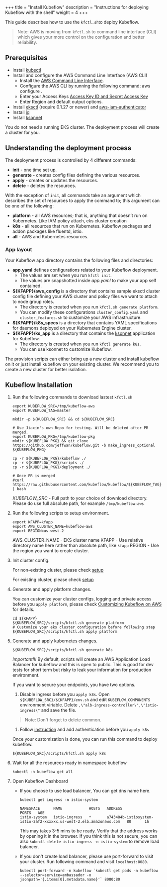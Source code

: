 +++
title = "Install Kubeflow"
description = "Instructions for deploying Kubeflow with the shell"
weight = 4
+++

This guide describes how to use the `kfctl.sh`to
deploy Kubeflow.

> Note: AWS is moving from `kfctl.sh` to command line interface (CLI) which gives your more control on the configuration and better reliability.


## Prerequisites

* Install [kubectl](https://kubernetes.io/docs/tasks/tools/install-kubectl/#install-kubectl)
* Install and configure the AWS Command Line Interface (AWS CLI)
    * Install the [AWS Command Line Interface](https://docs.aws.amazon.com/cli/latest/userguide/cli-chap-install.html).
    * Configure the AWS CLI by running the following command: aws configure .
    * Enter your Access Keys [Access Key ID and Secret Access Key](https://docs.aws.amazon.com/general/latest/gr/aws-sec-cred-types.html#access-keys-and-secret-access-keys)
    * Enter Region and default output options.
* Install [eksctl](https://github.com/weaveworks/eksctl) (require 0.1.27 or newer) and [aws-iam-authenticator](https://docs.aws.amazon.com/eks/latest/userguide/install-aws-iam-authenticator.html)
* Install [jq](https://stedolan.github.io/jq/download/)
* Install [ksonnet](https://github.com/ksonnet/ksonnet)

You do not need a running EKS cluster. The deployment process will create a cluster for you.


## Understanding the deployment process

The deployment process is controlled by 4 different commands:

* **init** - one time set up.
* **generate** - creates config files defining the various resources.
* **apply** - creates or updates the resources.
* **delete** - deletes the resources.

With the exception of `init`, all commands take an argument which describes the set of resources to apply the command to; this argument can be one of the following:

* **platform** - all AWS resources; that is, anything that doesn’t run on Kubernetes. Like IAM policy attach, eks cluster creation
* **k8s** - all resources that run on Kubernetes. Kubeflow packages and addon packages like fluentd, istio.
* **all** - AWS and Kubernetes resources.

### App layout

Your Kubeflow app directory contains the following files and directories:

* **app.yaml** defines configurations related to your Kubeflow deployment.
    * The values are set when you run `kfctl init`.
    * The values are snapshotted inside *app.yaml* to make your app self contained.
* **${KFAPP}/aws_config** is a directory that contains sample eksctl cluster config file defining your AWS cluster and policy files we want to attach to node group roles.
    * The directory is created when you run `kfctl.sh generate platform`.
    * You can modify these configurations `cluster_config.yaml` and `cluster_features.sh` to customize your AWS infrastructure.
* **${KFAPP}/k8s_specs** is a directory that contains YAML specifications for daemons deployed on your Kubernetes Engine cluster.
* **${KFAPP}/ks_app** is a directory that contains the [ksonnet](https://ksonnet.io/) application for Kubeflow.
    * The directory is created when you run `kfctl generate k8s`.
    * You can use ksonnet to customize Kubeflow.


The provision scripts can either bring up a new cluster and install kubeflow on it or just install kubeflow on your existing cluster. We recommend you to create a new cluster for better isolation.

## Kubeflow Installation

1. Run the following commands to download lastest `kfctl.sh`

    ```
    export KUBEFLOW_SRC=/tmp/kubeflow-aws
    export KUBEFLOW_TAG=master

    mkdir -p ${KUBEFLOW_SRC} && cd ${KUBEFLOW_SRC}

    # Use Jiaxin's own Repo for testing. Will be deleted after PR merged.
    export KUBEFLOW_PKG=/tmp/kubeflow-pkg
    mkdir ${KUBEFLOW_PKG} && git clone https://github.com/jeffwan/kubeflow.git -b make_ingress_optional ${KUBEFLOW_PKG}

    cp -r ${KUBEFLOW_PKG}/kubeflow ./
    cp -r ${KUBEFLOW_PKG}/scripts ./
    cp -r ${KUBEFLOW_PKG}/deployment ./

    # Once PR is merged
    #curl https://raw.githubusercontent.com/kubeflow/kubeflow/${KUBEFLOW_TAG}/scripts/download.sh | bash
    ```

    *KUBEFLOW_SRC* - Full path to your choice of download directory. Please do use full absolute path, for example `/tmp/kubeflow-aws`

1. Run the following scripts to setup environment.

    ```
    export KFAPP=kfapp
    export AWS_CLUSTER_NAME=kubeflow-aws
    export REGION=us-west-2
    ```

    AWS_CLUSTER_NAME - EKS cluster name
    KFAPP - Use relative directory name here rather than absolute path, like `kfapp`
    REGION - Use the region you want to create cluster.

1. Init cluster config.

    For non-existing cluster, please check [setup](/docs/aws/deploy/new-cluster)

    For existing cluster, please check [setup](/docs/aws/deploy/existing-cluster)

1. Generate and apply platform changes.

    You can customize your cluster configs, logging and private access before you `apply platform`, please check [Customizing Kubeflow on AWS](/docs/aws/customizing-aws.md) for details.

    ```
    cd ${KFAPP}
    ${KUBEFLOW_SRC}/scripts/kfctl.sh generate platform
    # Customize your eks cluster configuration before following step
    ${KUBEFLOW_SRC}/scripts/kfctl.sh apply platform
    ```

1. Generate and apply kubernetes changes.

    ```
    ${KUBEFLOW_SRC}/scripts/kfctl.sh generate k8s
    ```

    *Important!!!* By default, scripts will create an AWS Application Load Balancer for kubeflow and this is open to public. This is good for dev tests for short term but risky to leak your information for production environment.

    If you want to secure your endpoints, you have two options.

    1. Disable ingress before you `apply k8s`. Open `${KUBEFLOW_SRC}/${KFAPP}/env.sh` and edit `KUBEFLOW_COMPONENTS` environment viriable. Delete `,\"alb-ingress-controller\",\"istio-ingress\"` and save the file.
    > Note: Don't forget to delete common.

    1. Follow [instruction](/docs/aws/authentication.md) and add authentication before you `apply k8s`

    Once your customization is done, you can run this command to deploy kubeflow.
    ```
    ${KUBEFLOW_SRC}/scripts/kfctl.sh apply k8s
    ```

1. Wait for all the resources ready in namespace kubeflow
    ```
    kubectl -n kubeflow get all
    ```

1. Open Kubeflow Dashboard
    * If you choose to use load balancer, You can get dns name here.

      ```
      kubectl get ingress -n istio-system

      NAMESPACE      NAME            HOSTS   ADDRESS                                                             PORTS   AGE
      istio-system   istio-ingress   *       a743484b-istiosystem-istio-2af2-xxxxxx.us-west-2.elb.amazonaws.com   80      1h
      ```

      This may takes 3-5 mins to be ready. Verify that the address works by opening it in the browser. If you think this is not secure, you can also `kubectl delete istio-ingress -n istio-system` to remove load balancer.

    * If you don't create load balancer, please use port-forward to visit your cluster. Run following command and visit `localhost:8080`.

      ```
      kubectl port-forward -n kubeflow `kubectl get pods -n kubeflow --selector=service=ambassador -o jsonpath='{.items[0].metadata.name}'` 8080:80
      ```
